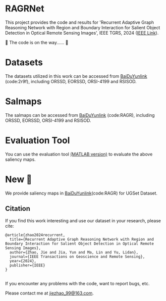 # RAGRNet
This project provides the code and results for 'Recurrent Adaptive Graph Reasoning Network with Region and Boundary Interaction for Salient Object Detection in Optical Remote Sensing Images', IEEE TGRS, 2024 ([IEEE Link](https://ieeexplore.ieee.org/abstract/document/10580988)).

🏃 The code is on the way...... 🏃

# Datasets
The datasets utilized in this work can be accessed from [BaiDuYunlink](https://pan.baidu.com/s/1iP7KRFwkS6K4Hako1XQIgg) (code:2r9f), including ORSSD, EORSSD, ORSI-4199 and RSISOD.

# Salmaps
The salmaps can be accessed from [BaiDuYunlink](https://pan.baidu.com/s/1RfqKLIB0R5ltQBTlR02Deg) (code:RAGR), including ORSSD, EORSSD, ORSI-4199 and RSISOD.

# Evaluation Tool
You can use the evaluation tool [(MATLAB version)](https://github.com/MathLee/MatlabEvaluationTools) to evaluate the above saliency maps.

# New 🚩
We provide saliency maps in [BaiDuYunlink](https://pan.baidu.com/s/1oPEx9PNamHkxRKDNyGsV8w)(code:RAGR) for UGSet Dataset.

## Citation
If you find this work interesting and use our dataset in your research, please cite:
```
@article{zhao2024recurrent,
  title={Recurrent Adaptive Graph Reasoning Network with Region and Boundary Interaction for Salient Object Detection in Optical Remote Sensing Images},
  author={Zhao, Jie and Jia, Yun and Ma, Lin and Yu, Lidan},
  journal={IEEE Transactions on Geoscience and Remote Sensing},
  year={2024},
  publisher={IEEE}
}
```

##
If you encounter any problems with the code, want to report bugs, etc.

Please contact me at jiezhao_99@163.com.
